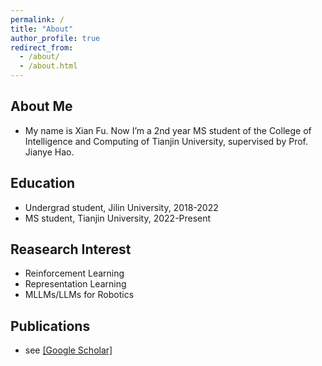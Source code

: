 ```yaml
---
permalink: /
title: "About"
author_profile: true
redirect_from: 
  - /about/
  - /about.html
---
```


## About Me
- My name is Xian Fu. Now I’m a 2nd year MS student of the College of Intelligence and Computing of Tianjin University, supervised by Prof. Jianye Hao.


## Education
- Undergrad student, Jilin University, 2018-2022
- MS student, Tianjin University, 2022-Present


## Reasearch Interest 
- Reinforcement Learning
- Representation Learning
- MLLMs/LLMs for Robotics


## Publications
- see [[Google Scholar]](https://scholar.google.com/citations?hl=en&user=MXwELckAAAAJ)



<!--
## Books I'm learning
- **Reinforcement Learning** _an introduction_<br>
　　　by Richard Sutton and Andrew Barto    
- **Multiagent Systems**  _Algorithmic, Game-Theoretic, and Logical Foundations_<br>
　　　by Yoav Shoham
-->

